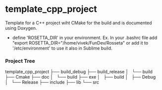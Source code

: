 # template_cpp_project
Template for a C++ project wiht CMake for the build
and is documented using Doxygen.

- define 'ROSETTA_DIR' in your environment. Ex. In your .bashrc file add
"export ROSETTA_DIR="/home/vivek/FunDev/Rosseta" or add it to '/etc/environment'
to use it also in Sublime build.

### Project Tree
template_cpp_project
├── build_debug
├── build_release
│   └── build
├── Cmake
├── doc
│   └── build
├── exe
│   ├── build
│   ├── Debug
│   └── Release
├── include
├── lib
└── src
